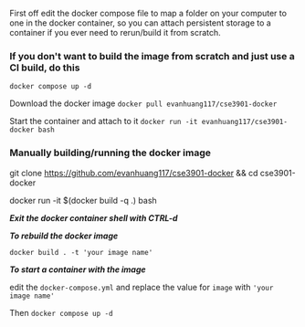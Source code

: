 First off edit the docker compose file to map a folder on your computer to one in the docker container, so you can attach persistent storage to a container if you ever need to rerun/build it from scratch.

### If you don't want to build the image from scratch and just use a CI build, do this

`docker compose up -d`

Download the docker image
`docker pull evanhuang117/cse3901-docker`

Start the container and attach to it
`docker run -it evanhuang117/cse3901-docker bash`


### Manually building/running the docker image

git clone https://github.com/evanhuang117/cse3901-docker && cd cse3901-docker

docker run -it $(docker build -q .) bash

***Exit the docker container shell with CTRL-d***


***To rebuild the docker image***

`docker build . -t 'your image name'`

***To start a container with the image***

edit the `docker-compose.yml` and replace the value for `image` with `'your image name'`

Then `docker compose up -d`



